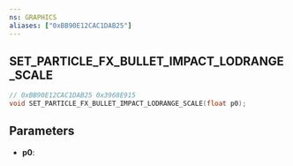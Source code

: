 ```yaml
---
ns: GRAPHICS
aliases: ["0xBB90E12CAC1DAB25"]
---
```

## SET_PARTICLE_FX_BULLET_IMPACT_LODRANGE_SCALE

```c
// 0xBB90E12CAC1DAB25 0x3968E915
void SET_PARTICLE_FX_BULLET_IMPACT_LODRANGE_SCALE(float p0);
```


## Parameters
* **p0**: 

